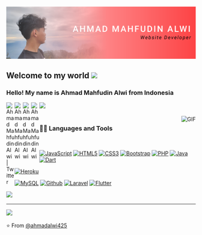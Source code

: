 ![Web-developer](https://github.com/ahmadalwi425/ahmadalwi425/blob/main/img/banneralwi-01.png?raw=true)
    
## Welcome to my world <img src="https://github.com/TheDudeThatCode/TheDudeThatCode/blob/master/Assets/Earth.gif" width="24px">

### Hello! My name is Ahmad Mahfudin Alwi from Indonesia
<a href="https://github.com/ahmadalwi425">
  <img src="https://komarev.com/ghpvc/?username=ahmadalwi425&style=flat-square" />
</a>

<!-- ### Portfolio: https://ahmadalwi425.github.io -->

<a href="https://twitter.com/ahmadalwi_46">
  <img align="left" alt="Ahmad Mahfudin Alwi | Twitter" width="22px" src="https://cdn.jsdelivr.net/npm/simple-icons@v3/icons/twitter.svg" />
</a>
<a href="https://www.linkedin.com/in/ahmad-mahfudin-alwi-1a6b45119/">
  <img align="left" alt="Ahmad Mahfudin Alwi" width="22px" src="https://cdn.jsdelivr.net/npm/simple-icons@v3/icons/linkedin.svg" />
</a>
<a href="https://www.facebook.com/ahmadmahfudin.alwi">
  <img align="left" alt="Ahmad Mahfudin Alwi" width="22px" src="https://cdn.jsdelivr.net/npm/simple-icons@v3/icons/facebook.svg" />
</a>
<a href="https://www.instagram.com/ahmad_alwi425">
  <img align="left" alt="Ahmad Mahfudin Alwi" width="22px" src="https://cdn.jsdelivr.net/npm/simple-icons@v3/icons/instagram.svg" />
</a>

<br />
<br />

  <img align="right" alt="GIF" src="https://media.giphy.com/media/836HiJc7pgzy8iNXCn/giphy.gif" />
  
### 👨‍💻 Languages and Tools

<br />

[![JavaScript](https://img.shields.io/badge/JavaScript-323330?style=for-the-badge&logo=javascript&logoColor=F7DF1E)](https://github.com/ahmadalwi425) 
[![HTML5](https://img.shields.io/badge/HTML5-E34F26?style=for-the-badge&logo=html5&logoColor=white)](https://github.com/ahmadalwi425) 
[![CSS3](https://img.shields.io/badge/CSS3-1572B6?style=for-the-badge&logo=css3&logoColor=white)](https://github.com/ahmadalwi425) 
[![Bootstrap](https://img.shields.io/badge/Bootstrap-563D7C?style=for-the-badge&logo=bootstrap&logoColor=white)](https://github.com/ahmadalwi425) 
[![PHP](https://img.shields.io/badge/PHP-777BB4?style=for-the-badge&logo=php&logoColor=white)](https://github.com/ahmadalwi425) 
[![Java](https://img.shields.io/badge/Java-ED8B00?style=for-the-badge&logo=java&logoColor=white)](https://github.com/ahmadalwi425) 
[![Dart](https://img.shields.io/badge/Dart-0175C2?style=for-the-badge&logo=dart&logoColor=white)](https://github.com/ahmadalwi425) 

[![Heroku](https://img.shields.io/badge/Heroku-430098?style=for-the-badge&logo=heroku&logoColor=white)](https://github.com/ahmadalwi425) 


[![MySQL](https://img.shields.io/badge/MySQL-00000F?style=for-the-badge&logo=mysql&logoColor=white)](https://github.com/ahmadalwi425)
[![Github](https://img.shields.io/badge/GitHub-100000?style=for-the-badge&logo=github&logoColor=white)](https://github.com/ahmadalwi425) 
[![Laravel](https://img.shields.io/badge/Laravel-FF2D20?style=for-the-badge&logo=laravel&logoColor=white)](https://github.com/ahmadalwi425) 
[![Flutter](https://img.shields.io/badge/Flutter-02569B?style=for-the-badge&logo=flutter&logoColor=white)](https://github.com/ahmadalwi425) 


<a href="https://github.com/ahmadalwi425">
  <img src="https://github-readme-stats.vercel.app/api?username=ahmadalwi425&show_icons=true&hide_border=true" />
</a>

---

<a href="https://github.com/ahmadalwi425">
  <img src="https://github-readme-stats.vercel.app/api/top-langs/?username=ahmadalwi425&layout=compact" />
</a>



⭐️ From [@ahmadalwi425](https://github.com/ahmadalwi425)

<!--
**ahmadalwi425/ahmadalwi425** is a ✨ _special_ ✨ repository because its `README.md` (this file) appears on your GitHub profile.

Here are some ideas to get you started:

- 🔭 I’m currently working on ...
- 🌱 I’m currently learning ...
- 👯 I’m looking to collaborate on ...
- 🤔 I’m looking for help with ...
- 💬 Ask me about ...
- 📫 How to reach me: ...
- 😄 Pronouns: ...
- ⚡ Fun fact: ...
-->
